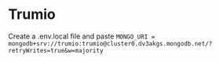 # Trumio
Create a .env.local file and paste `MONGO_URI = mongodb+srv://trumio:trumio@cluster0.dv3akgs.mongodb.net/?retryWrites=true&w=majority`
